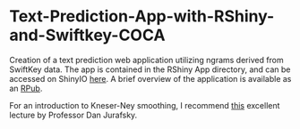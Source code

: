 # Text-Prediction-App-with-RShiny-and-Swiftkey-COCA
Creation of a text prediction web application utilizing ngrams derived from SwiftKey data. The app is contained in the RShiny App directory, and can be accessed on ShinyIO [here](https://knightbs.shinyapps.io/text_predictor/).
A brief overview of the application is available as an [RPub](http://rpubs.com/b-knight/text_predictor).

For an introduction to Kneser-Ney smoothing, I recommend [this](https://www.youtube.com/watch?v=wtB00EczoCM) excellent lecture by Professor Dan Jurafsky.



